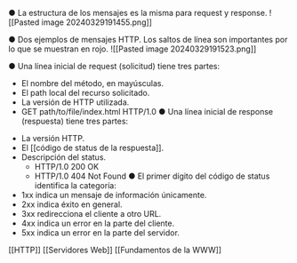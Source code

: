 ● La estructura de los mensajes es la misma para request y response. 
![[Pasted image 20240329191455.png]]

● Dos ejemplos de mensajes HTTP. Los saltos de línea son importantes por lo que se muestran en rojo. 
![[Pasted image 20240329191523.png]]

● Una línea inicial de request (solicitud) tiene tres partes: 
* El nombre del método, en mayúsculas. 
* El path local del recurso solicitado.
* La versión de HTTP utilizada. 
* GET path/to/file/index.html HTTP/1.0
● Una línea inicial de response (respuesta) tiene tres partes:
- La versión HTTP. 
- El [[código de status de la respuesta]].
- Descripción del status. 
	- HTTP/1.0 200 OK 
	- HTTP/1.0 404 Not Found 
● El primer dígito del código de status identifica la categoría: 
- 1xx indica un mensaje de información únicamente. 
- 2xx indica éxito en general. 
- 3xx redirecciona el cliente a otro URL. 
- 4xx indica un error en la parte del cliente.
- 5xx indica un error en la parte del servidor.

[[HTTP]]
[[Servidores Web]]
[[Fundamentos de la WWW]]
